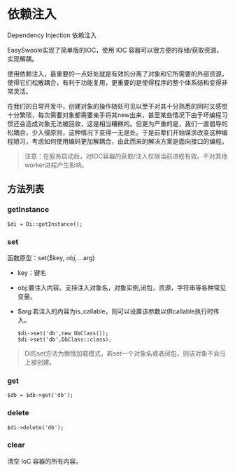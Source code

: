 # 依赖注入

Dependency Injection  依赖注入

EasySwoole实现了简单版的IOC，使用 IOC 容器可以很方便的存储/获取资源，实现解耦。

使用依赖注入，最重要的一点好处就是有效的分离了对象和它所需要的外部资源，使得它们松散耦合，有利于功能复用，更重要的是使得程序的整个体系结构变得非常灵活。

在我们的日常开发中，创建对象的操作随处可见以至于对其十分熟悉的同时又感觉十分繁琐，每次需要对象都需要亲手将其new出来，甚至某些情况下由于坏编程习惯还会造成对象无法被回收，这是相当糟糕的。但更为严重的是，我们一直倡导的松耦合，少入侵原则，这种情况下变得一无是处。于是前辈们开始谋求改变这种编程陋习，考虑如何使用编码更加解耦合，由此而来的解决方案是面向接口的编程。

> 注意：在服务启动后，对IOC容器的获取/注入仅限当前进程有效。不对其他worker进程产生影响。

## 方法列表

### getInstance

```
$di = Di::getInstance();
```

### set

函数原型：set($key, $obj,...$arg)

- key：键名

- obj:要注入内容。支持注入对象名，对象实例,闭包，资源，字符串等各种常见变量。

- $arg:若注入的内容为is_callable，则可以设置该参数以供callable执行时传入。

  ```
  $di->set('db',new DbClass());
  $di->set('db',DbClass::class);

  ```

> Di的set方法为懒惰加载模式，若set一个对象名或者闭包，则该对象不会马上被创建。

### get

```
$db = $db->get('db');
```

### delete

```
$di->delete('db');
```

### clear

清空 IoC 容器的所有内容。





